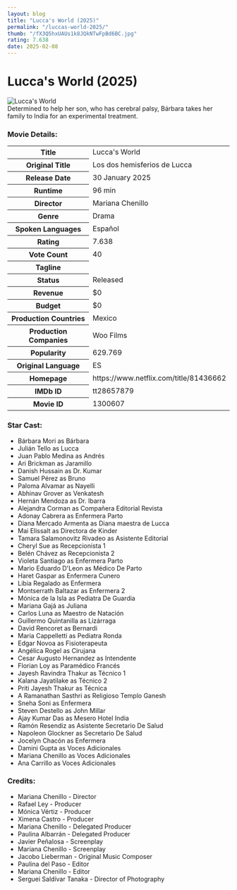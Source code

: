 ```yaml
---
layout: blog
title: "Lucca's World (2025)"
permalink: "/luccas-world-2025/"
thumb: "/fX3Q5hxUAUs1k8JQkNTwFpBd6BC.jpg"
rating: 7.638
date: 2025-02-08
---
```

<h1 class="title">Lucca's World (2025)</h1><div class="poster"><img src="{{ site.imglink }}/fX3Q5hxUAUs1k8JQkNTwFpBd6BC.jpg" alt="Lucca's World" class="img-fluid rounded"/></div><div class="plot">Determined to help her son, who has cerebral palsy, Bárbara takes her family to India for an experimental treatment.</div><h3>Movie Details:</h3><table class="table table-bordered details"><tr><th>Title</th><td>Lucca's World</td></tr><tr><th>Original Title</th><td>Los dos hemisferios de Lucca</td></tr><tr><th>Release Date</th><td>30 January 2025</td></tr><tr><th>Runtime</th><td>96 min</td></tr><tr><th>Director</th><td>Mariana Chenillo</td></tr><tr><th>Genre</th><td>Drama</td></tr><tr><th>Spoken Languages</th><td>Español</td></tr><tr><th>Rating</th><td>7.638</td></tr><tr><th>Vote Count</th><td>40</td></tr><tr><th>Tagline</th><td></td></tr><tr><th>Status</th><td>Released</td></tr><tr><th>Revenue</th><td>$0</td></tr><tr><th>Budget</th><td>$0</td></tr><tr><th>Production Countries</th><td>Mexico</td></tr><tr><th>Production Companies</th><td>Woo Films</td></tr><tr><th>Popularity</th><td>629.769</td></tr><tr><th>Original Language</th><td>ES</td></tr><tr><th>Homepage</th><td> https://www.netflix.com/title/81436662  </td></tr><tr><th>IMDb ID</th><td>tt28657879</td></tr><tr><th>Movie ID</th><td>1300607</td></tr></table><h3>Star Cast:</h3><ul class="list-group cast"><li>Bárbara Mori as Bárbara</li><li>Julián Tello as Lucca</li><li>Juan Pablo Medina as Andrés</li><li>Ari Brickman as Jaramillo</li><li>Danish Hussain as Dr. Kumar</li><li>Samuel Pérez as Bruno</li><li>Paloma Alvamar as Nayelli</li><li>Abhinav Grover as Venkatesh</li><li>Hernán Mendoza as Dr. Ibarra</li><li>Alejandra Corman as Compañera Editorial Revista</li><li>Adonay Cabrera as Enfermera Parto</li><li>Diana Mercado Armenta as Diana maestra de Lucca</li><li>Mai Elissalt as Directora de Kinder</li><li>Tamara Salamonovitz Rivadeo as Asistente Editorial</li><li>Cheryl Sue as Recepcionista 1</li><li>Belén Chávez as Recepcionista 2</li><li>Violeta Santiago as Enfermera Parto</li><li>Mario Eduardo D'Leon as Médico De Parto</li><li>Haret Gaspar as Enfermera Cunero</li><li>Libia Regalado as Enfermera</li><li>Montserrath Baltazar as Enfermera 2</li><li>Mónica de la Isla as Pediatra De Guardia</li><li>Mariana Gajá as Juliana</li><li>Carlos Luna as Maestro de Natación</li><li>Guillermo Quintanilla as Lizárraga</li><li>David Rencoret as Bernardi</li><li>Maria Cappelletti as Pediatra Ronda</li><li>Edgar Novoa as Fisioterapeuta</li><li>Angélica Rogel as Cirujana</li><li>Cesar Augusto Hernandez as Intendente</li><li>Florian Loy as Paramédico Francés</li><li>Jayesh Ravindra Thakur as Técnico 1</li><li>Kalana Jayatilake as Técnico 2</li><li>Priti Jayesh Thakur as Técnica</li><li>A Ramanathan Sasthri as Religioso Templo Ganesh</li><li>Sneha Soni as Enfermera</li><li>Steven Destello as John Millar</li><li>Ajay Kumar Das as Mesero Hotel India</li><li>Ramón Resendiz as Asistente Secretario De Salud</li><li>Napoleon Glockner as Secretario De Salud</li><li>Jocelyn Chacón as Enfermera</li><li>Damini Gupta as Voces Adicionales</li><li>Mariana Chenillo as Voces Adicionales</li><li>Ana Carrillo as Voces Adicionales</li></ul><h3>Credits:</h3><ul class="list-group crew"><li>Mariana Chenillo - Director</li><li>Rafael Ley - Producer</li><li>Mónica Vértiz - Producer</li><li>Ximena Castro - Producer</li><li>Mariana Chenillo - Delegated Producer</li><li>Paulina Albarrán - Delegated Producer</li><li>Javier Peñalosa - Screenplay</li><li>Mariana Chenillo - Screenplay</li><li>Jacobo Lieberman - Original Music Composer</li><li>Paulina del Paso - Editor</li><li>Mariana Chenillo - Editor</li><li>Serguei Saldívar Tanaka - Director of Photography</li></ul>